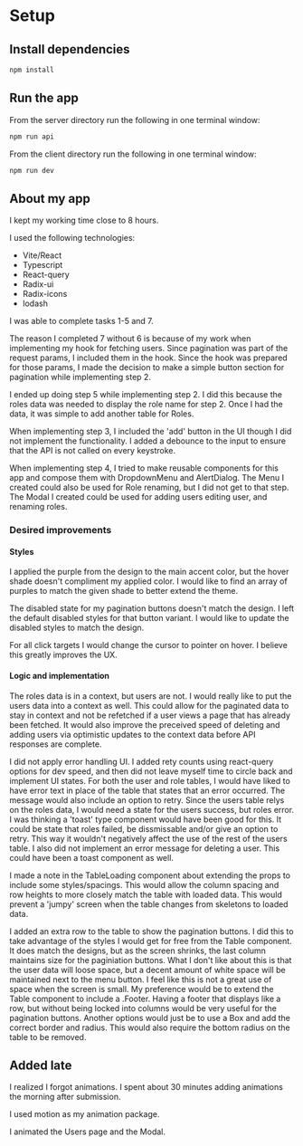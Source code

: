 # Setup

## Install dependencies

```bash
npm install
```

## Run the app

From the server directory run the following in one terminal window:

```bash
npm run api
```

From the client directory run the following in one terminal window:

```bash
npm run dev
```

## About my app

I kept my working time close to 8 hours.

I used the following technologies:

- Vite/React
- Typescript
- React-query
- Radix-ui
- Radix-icons
- lodash

I was able to complete tasks 1-5 and 7.

The reason I completed 7 without 6 is because of my work when implementing my hook for fetching users. Since pagination was part of the request params, I included them in the hook. Since the hook was prepared for those params, I made the decision to make a simple button section for pagination while implementing step 2.

I ended up doing step 5 while implementing step 2. I did this because the roles data was needed to display the role name for step 2. Once I had the data, it was simple to add another table for Roles.

When implementing step 3, I included the 'add' button in the UI though I did not implement the functionality. I added a debounce to the input to ensure that the API is not called on every keystroke.

When implementing step 4, I tried to make reusable components for this app and compose them with DropdownMenu and AlertDialog. The Menu I created could also be used for Role renaming, but I did not get to that step. The Modal I created could be used for adding users editing user, and renaming roles.

### Desired improvements

#### Styles

I applied the purple from the design to the main accent color, but the hover shade doesn't compliment my applied color. I would like to find an array of purples to match the given shade to better extend the theme.

The disabled state for my pagination buttons doesn't match the design. I left the default disabled styles for that button variant. I would like to update the disabled styles to match the design.

For all click targets I would change the cursor to pointer on hover. I believe this greatly improves the UX.

#### Logic and implementation

The roles data is in a context, but users are not. I would really like to put the users data into a context as well. This could allow for the paginated data to stay in context and not be refetched if a user views a page that has already been fetched. It would also improve the preceived speed of deleting and adding users via optimistic updates to the context data before API responses are complete.

I did not apply error handling UI. I added rety counts using react-query options for dev speed, and then did not leave myself time to circle back and implement UI states. For both the user and role tables, I would have liked to have error text in place of the table that states that an error occurred. The message would also include an option to retry. Since the users table relys on the roles data, I would need a state for the users success, but roles error. I was thinking a 'toast' type component would have been good for this. It could be state that roles failed, be dissmissable and/or give an option to retry. This way it wouldn't negatively affect the use of the rest of the users table. I also did not implement an error message for deleting a user. This could have been a toast component as well.

I made a note in the TableLoading component about extending the props to include some styles/spacings. This would allow the column spacing and row heights to more closely match the table with loaded data. This would prevent a 'jumpy' screen when the table changes from skeletons to loaded data.

I added an extra row to the table to show the pagination buttons. I did this to take advantage of the styles I would get for free from the Table component. It does match the designs, but as the screen shrinks, the last column maintains size for the paginiation buttons. What I don't like about this is that the user data will loose space, but a decent amount of white space will be maintained next to the menu button. I feel like this is not a great use of space when the screen is small.
My preference would be to extend the Table component to include a .Footer. Having a footer that displays like a row, but without being locked into columns would be very useful for the pagination buttons. Another options would just be to use a Box and add the correct border and radius. This would also require the bottom radius on the table to be removed.

## Added late

I realized I forgot animations. I spent about 30 minutes adding animations the morning after submission.

I used motion as my animation package.

I animated the Users page and the Modal.
